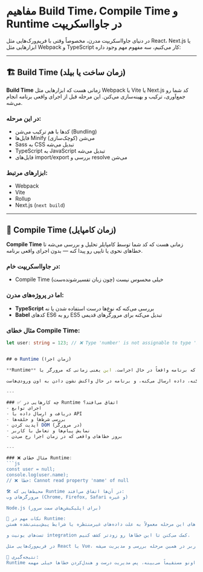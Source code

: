 # مفاهیم Build Time، Compile Time و Runtime در جاوااسکریپت

در دنیای جاوااسکریپت مدرن، مخصوصاً وقتی با فریم‌ورک‌هایی مثل React، Next.js یا ابزارهایی مثل Webpack و TypeScript کار می‌کنیم، سه مفهوم مهم وجود داره:

---

## 🏗️ Build Time (زمان ساخت یا بیلد)

**Build Time** زمانی هست که ابزارهایی مثل Webpack یا Vite یا Next.js کد شما رو جمع‌آوری، ترکیب و بهینه‌سازی می‌کنن. این مرحله قبل از اجرای واقعی برنامه انجام می‌شه.

### در این مرحله:
- کدها با هم ترکیب می‌شن (Bundling)
- فایل‌ها Minify می‌شن (کوچک‌سازی)
- Sass به CSS تبدیل می‌شه
- TypeScript به JavaScript تبدیل می‌شه
- فایل‌های import/export بررسی و resolve می‌شن

### ابزارهای مرتبط:
- Webpack
- Vite
- Rollup
- Next.js (`next build`)

---

## 🧾 Compile Time (زمان کامپایل)

**Compile Time** زمانی هست که کد شما توسط کامپایلر تحلیل و بررسی می‌شه تا خطاهای نحوی یا تایپی رو پیدا کنه — بدون اجرای واقعی برنامه.

### در جاوااسکریپت خام:
- Compile Time خیلی محسوس نیست (چون زبان تفسیرشونده‌ست)

### اما در پروژه‌های مدرن:
- **TypeScript** بررسی می‌کنه که نوع‌ها درست استفاده شدن یا نه
- **Babel** کدهای ES6 رو به ES5 تبدیل می‌کنه برای مرورگرهای قدیمی

### مثال خطای Compile Time:
```ts
let user: string = 123; // ❌ Type 'number' is not assignable to type 'string'


## ⚙️ Runtime (زمان اجرا)

**Runtime** یا زمان اجرا، مرحله‌ای هست که برنامه واقعاً در حال اجراست. این یعنی زمانی که مرورگر یا Node.js کد شما رو **خط‌به‌خط اجرا** می‌کنه.

در این مرحله، کاربر در حال استفاده از برنامه هست، کلیک می‌کنه، داده ارسال می‌کنه، و برنامه در حال واکنش نشون دادن به اون ورودی‌هاست.

---

### ✅ چه کارهایی در Runtime اتفاق می‌افتد؟
- اجرای توابع
- دریافت و ارسال داده با API
- بررسی شرط‌ها و حلقه‌ها
- آپدیت کردن DOM (در مرورگر)
- نمایش پیام‌ها و تعامل با کاربر
- بروز خطاهای واقعی که در زمان اجرا رخ می‌دن

---

### ❌ مثال خطای Runtime:
```js
const user = null;
console.log(user.name); 
// ❌ خطا: Cannot read property 'name' of null

🛠 محیط‌هایی که Runtime در آن‌ها اتفاق می‌افتد:
مرورگرهای وب (Chrome, Firefox, Safari و غیره)

Node.js (برای اپلیکیشن‌های سمت سرور)

📌 نکات مهم در Runtime:
خطاهای این مرحله معمولاً به علت داده‌های غیرمنتظره یا شرایط پیش‌بینی‌نشده هستن.

تست‌های یونیت و integration کمک می‌کنن تا این خطاها رو زودتر کشف کنیم.

در فریم‌ورک‌هایی مثل React یا Vue، عملکرد و تعامل کاربر در همین مرحله بررسی و مدیریت می‌شه.

🎯 نتیجه‌گیری:
Runtime بخشی از چرخه‌ی عمر برنامه‌ست که همه‌چیز در حال اجراست. اگه خطایی در این مرحله پیش بیاد، کاربر اونو مستقیماً می‌بینه، پس مدیریت درست و هندل‌کردن خطاها خیلی مهمه.
